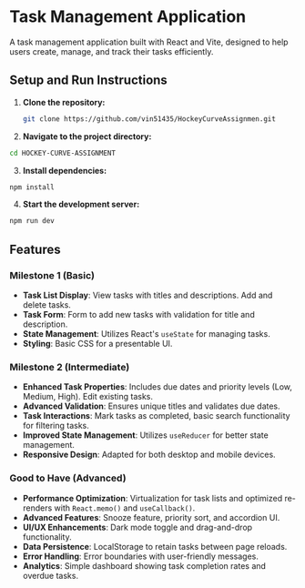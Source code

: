 # Task Management Application

A task management application built with React and Vite, designed to help users create, manage, and track their tasks efficiently.

## Setup and Run Instructions

1. **Clone the repository:**

   ```bash
   git clone https://github.com/vin51435/HockeyCurveAssignmen.git

   ```

2. **Navigate to the project directory:**

```bash
cd HOCKEY-CURVE-ASSIGNMENT
```

3. **Install dependencies:**

```bash
npm install
```

4. **Start the development server:**

```bash
npm run dev
```

## Features

### Milestone 1 (Basic)

- **Task List Display**: View tasks with titles and descriptions. Add and delete tasks.
- **Task Form**: Form to add new tasks with validation for title and description.
- **State Management**: Utilizes React's `useState` for managing tasks.
- **Styling**: Basic CSS for a presentable UI.

### Milestone 2 (Intermediate)

- **Enhanced Task Properties**: Includes due dates and priority levels (Low, Medium, High). Edit existing tasks.
- **Advanced Validation**: Ensures unique titles and validates due dates.
- **Task Interactions**: Mark tasks as completed, basic search functionality for filtering tasks.
- **Improved State Management**: Utilizes `useReducer` for better state management.
- **Responsive Design**: Adapted for both desktop and mobile devices.

### Good to Have (Advanced)

- **Performance Optimization**: Virtualization for task lists and optimized re-renders with `React.memo()` and `useCallback()`.
- **Advanced Features**: Snooze feature, priority sort, and accordion UI.
- **UI/UX Enhancements**: Dark mode toggle and drag-and-drop functionality.
- **Data Persistence**: LocalStorage to retain tasks between page reloads.
- **Error Handling**: Error boundaries with user-friendly messages.
- **Analytics**: Simple dashboard showing task completion rates and overdue tasks.

